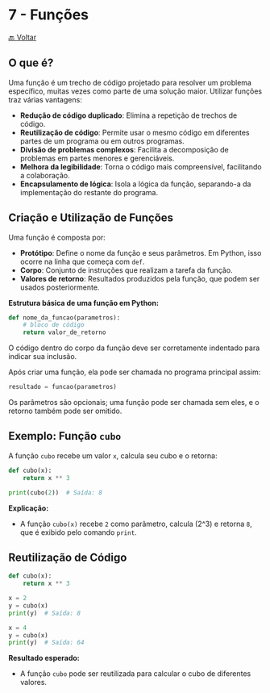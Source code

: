 # 7 - Funções
[🔙 Voltar](../README.md)
## O que é?

Uma função é um trecho de código projetado para resolver um problema específico, muitas vezes como parte de uma solução maior. Utilizar funções traz várias vantagens:

- **Redução de código duplicado**: Elimina a repetição de trechos de código.
- **Reutilização de código**: Permite usar o mesmo código em diferentes partes de um programa ou em outros programas.
- **Divisão de problemas complexos**: Facilita a decomposição de problemas em partes menores e gerenciáveis.
- **Melhora da legibilidade**: Torna o código mais compreensível, facilitando a colaboração.
- **Encapsulamento de lógica**: Isola a lógica da função, separando-a da implementação do restante do programa.

## Criação e Utilização de Funções

Uma função é composta por:

- **Protótipo**: Define o nome da função e seus parâmetros. Em Python, isso ocorre na linha que começa com `def`.
- **Corpo**: Conjunto de instruções que realizam a tarefa da função.
- **Valores de retorno**: Resultados produzidos pela função, que podem ser usados posteriormente.

**Estrutura básica de uma função em Python:**

```python
def nome_da_funcao(parametros):
    # bloco de código
    return valor_de_retorno
```

O código dentro do corpo da função deve ser corretamente indentado para indicar sua inclusão.

Após criar uma função, ela pode ser chamada no programa principal assim:

```python
resultado = funcao(parametros)
```

Os parâmetros são opcionais; uma função pode ser chamada sem eles, e o retorno também pode ser omitido.

## Exemplo: Função `cubo`

A função `cubo` recebe um valor `x`, calcula seu cubo e o retorna:

```python
def cubo(x):
    return x ** 3

print(cubo(2))  # Saída: 8
```

**Explicação:**

- A função `cubo(x)` recebe `2` como parâmetro, calcula \(2^3\) e retorna `8`, que é exibido pelo comando `print`.

## Reutilização de Código

```python
def cubo(x):
    return x ** 3

x = 2
y = cubo(x)
print(y)  # Saída: 8

x = 4
y = cubo(x)
print(y)  # Saída: 64
```

**Resultado esperado:**

- A função `cubo` pode ser reutilizada para calcular o cubo de diferentes valores.
